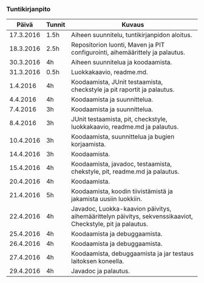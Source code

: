 ### Tuntikirjanpito
Päivä | Tunnit | Kuvaus
--------------- | ----- | ------
17.3.2016 | 1.5h | Aiheen suunnitelu, tuntikirjanpidon aloitus.
18.3.2016 | 2.5h | Repositorion luonti, Maven ja PIT configurointi, aihemäärittely ja palautus.
30.3.2016 | 4h | Aiheen suunnitelua ja koodaamista.
31.3.2016 | 0.5h | Luokkakaavio, readme.md.
1.4.2016 | 4h | Koodaamista, JUnit testaamista, checkstyle ja pit raportit ja palautus.
4.4.2016 | 4h | Koodaamista ja suunnittelua.
7.4.2016 | 3h | Koodaamista ja suunnittelua.
8.4.2016 | 3h | JUnit testaamista, pit, checkstyle, luokkakaavio, readme.md ja palautus.
10.4.2016 | 3h | Koodaamista, suunnittelua ja bugien korjaamista.
14.4.2016 | 3h | Koodaamista.
15.4.2016 | 4h | Koodaamista, javadoc, testaamista, chekstyle, pit, readme.md ja palautus.
20.4.2016 | 4h | Koodaamista.
21.4.2016 | 5h | Koodaamista, koodin tiivistämistä ja jakamista uusiin luokkiin.
22.4.2016 | 4h | Javadoc, Luokka-kaavion päivitys, aihemäärittelyn päivitys, sekvenssikaaviot, Checkstyle, pit ja palautus.
25.4.2016 | 4h | Koodaamista ja debuggaamista.
26.4.2016 | 4h | Koodaamista ja debuggaamista.
27.4.2016 | 4h | Koodaamista, debuggaamista ja jar testaus laitoksen koneella.
29.4.2016 | 4h | Javadoc ja palautus.

